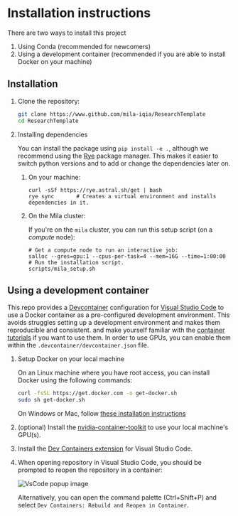 # Installation instructions

There are two ways to install this project

1. Using Conda (recommended for newcomers)
2. Using a development container (recommended if you are able to install Docker on your machine)

## Installation

1. Clone the repository:

    ```bash
    git clone https://www.github.com/mila-iqia/ResearchTemplate
    cd ResearchTemplate
    ```

2. Installing dependencies

    You can install the package using `pip install -e .`, although we recommend using the [Rye](https://rye.astral.sh/)
    package manager. This makes it easier to switch python versions and to add or change the dependencies later on.

    1. On your machine:

        ```console
        curl -sSf https://rye.astral.sh/get | bash
        rye sync       # Creates a virtual environment and installs dependencies in it.
        ```

    2. On the Mila cluster:

        If you're on the `mila` cluster, you can run this setup script (on a *compute* node):

        ```console
        # Get a compute node to run an interactive job:
        salloc --gres=gpu:1 --cpus-per-task=4 --mem=16G --time=1:00:00
        # Run the installation script.
        scripts/mila_setup.sh
        ```

## Using a development container

This repo provides a [Devcontainer](https://code.visualstudio.com/docs/remote/containers) configuration for [Visual Studio Code](https://code.visualstudio.com/) to use a Docker container as a pre-configured development environment. This avoids struggles setting up a development environment and makes them reproducible and consistent.  and make yourself familiar with the [container tutorials](https://code.visualstudio.com/docs/remote/containers-tutorial) if you want to use them. In order to use GPUs, you can enable them within the `.devcontainer/devcontainer.json` file.

1. Setup Docker on your local machine

    On an Linux machine where you have root access, you can install Docker using the following commands:

    ```bash
    curl -fsSL https://get.docker.com -o get-docker.sh
    sudo sh get-docker.sh
    ```

    On Windows or Mac, follow [these installation instructions](https://code.visualstudio.com/docs/remote/containers#_installation)

2. (optional) Install the [nvidia-container-toolkit](https://docs.nvidia.com/datacenter/cloud-native/container-toolkit/latest/install-guide.html) to use your local machine's GPU(s).

3. Install the [Dev Containers extension](vscode:extension/ms-vscode-remote.remote-containers) for Visual Studio Code.

4. When opening repository in Visual Studio Code, you should be prompted to reopen the repository in a container:

    ![VsCode popup image](https://github.com/mila-iqia/ResearchTemplate/assets/13387299/37d00ce7-1214-44b2-b1d6-411ee286999f)

    Alternatively, you can open the command palette (Ctrl+Shift+P) and select `Dev Containers: Rebuild and Reopen in Container`.
